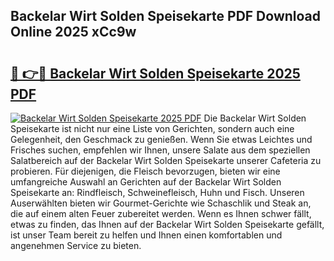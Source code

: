 ## Backelar Wirt Solden Speisekarte PDF Download Online 2025 xCc9w

# <h2><a href="http://gcaenm.nevu.top/?p=Backelar+Wirt+Solden+Speisekarte">🔗 👉🔴 Backelar Wirt Solden Speisekarte 2025 PDF</a></h2>

[![Backelar Wirt Solden Speisekarte 2025 PDF](https://i.imgur.com/dBaPXMq.png)](http://gcaenm.nevu.top/?p=Backelar+Wirt+Solden+Speisekarte)
Die Backelar Wirt Solden Speisekarte ist nicht nur eine Liste von Gerichten, sondern auch eine Gelegenheit, den Geschmack zu genießen. Wenn Sie etwas Leichtes und Frisches suchen, empfehlen wir Ihnen, unsere Salate aus dem speziellen Salatbereich auf der Backelar Wirt Solden Speisekarte unserer Cafeteria zu probieren. Für diejenigen, die Fleisch bevorzugen, bieten wir eine umfangreiche Auswahl an Gerichten auf der Backelar Wirt Solden Speisekarte an: Rindfleisch, Schweinefleisch, Huhn und Fisch. Unseren Auserwählten bieten wir Gourmet-Gerichte wie Schaschlik und Steak an, die auf einem alten Feuer zubereitet werden. Wenn es Ihnen schwer fällt, etwas zu finden, das Ihnen auf der Backelar Wirt Solden Speisekarte gefällt, ist unser Team bereit zu helfen und Ihnen einen komfortablen und angenehmen Service zu bieten.

